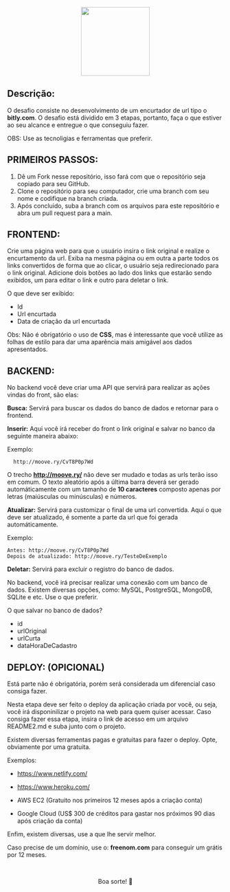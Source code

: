 <div align="center">
  <img width="160px" heigth="auto" src="https://moovery.com.br/static/media/logoMoovery2.2cf3a421.svg">
</div>

## Descrição:

O desafio consiste no desenvolvimento de um encurtador de url tipo o <strong>bitly.com</strong>.
O desafio está dividido em 3 etapas, portanto, faça o que estiver ao seu alcance e entregue o que conseguiu fazer.

OBS: Use as tecnoligias e ferramentas que preferir.

## PRIMEIROS PASSOS:

1. Dê um Fork nesse repositório, isso fará com que o repositório seja copiado para seu GitHub.
2. Clone o repositório para seu computador, crie uma branch com seu nome e codifique na branch criada.
3. Após concluido, suba a branch com os arquivos para este repositório e abra um pull request para a main.

## FRONTEND:

Crie uma página web para que o usuário insira o link original e realize o encurtamento da url.
Exiba na mesma página ou em outra a parte todos os links convertidos de forma que ao clicar, o usuário seja redirecionado para o link original. Adicione dois botões ao lado dos links que estarão sendo exibidos, um para editar o link e outro para deletar o link.

O que deve ser exibido:

- Id
- Url encurtada
- Data de criação da url encurtada

Obs: Não é obrigatório o uso de <strong>CSS</strong>, mas é interessante que você utilize as folhas de estilo para dar uma aparência mais amigável aos dados apresentados.

## BACKEND:

No backend você deve criar uma API que servirá para realizar as ações vindas do front, são elas:

<strong>Busca:</strong> Servirá para buscar os dados do banco de dados e retornar para o frontend.

<strong>Inserir:</strong> Aqui você irá receber do front o link original e salvar no banco da seguinte maneira abaixo:

  Exemplo:
    
      http://moove.ry/CvT8P0p7Wd
  
O trecho <strong>http://moove.ry/</strong> não deve ser mudado e todas as urls terão isso em comum. O texto aleatório após a última barra deverá ser gerado automáticamente com um tamanho de <strong>10 caracteres</strong> composto apenas por letras (maiúsculas ou minúsculas) e números.

<strong>Atualizar:</strong> Servirá para customizar o final de uma url convertida. Aqui o que deve ser atualizado, é somente a parte da url que foi gerada automáticamente.

  Exemplo:

    Antes: http://moove.ry/CvT8P0p7Wd
    Depois de atualizado: http://moove.ry/TesteDeExemplo
    
<strong>Deletar:</strong> Servirá para excluir o registro do banco de dados.

No backend, você irá precisar realizar uma conexão com um banco de dados. Existem diversas opções, como: MySQL, PostgreSQL, MongoDB, SQLite e etc. Use o que preferir.

O que salvar no banco de dados?

- id
- urlOriginal
- urlCurta
- dataHoraDeCadastro

## DEPLOY: (OPICIONAL)

Está parte não é obrigatória, porém será considerada um diferencial caso consiga fazer.

Nesta etapa deve ser feito o deploy da aplicação criada por você, ou seja, você irá disponinilizar o projeto na web para quem quiser acessar. Caso consiga fazer essa etapa, insira o link de acesso em um arquivo README2.md e suba junto com o projeto.

Existem diversas ferramentas pagas e gratuitas para fazer o deploy. Opte, obviamente por uma gratuita.

Exemplos:

- https://www.netlify.com/
- https://www.heroku.com/

- AWS EC2 (Gratuito nos primeiros 12 meses após a criação conta)
- Google Cloud (US$ 300 de créditos para gastar nos próximos 90 dias após criação da conta)

Enfim, existem diversas, use a que lhe servir melhor.

Caso precise de um domínio, use o: <strong>freenom.com</strong> para conseguir um grátis por 12 meses.

</br>

<p align="center">Boa sorte! 💜</p>
